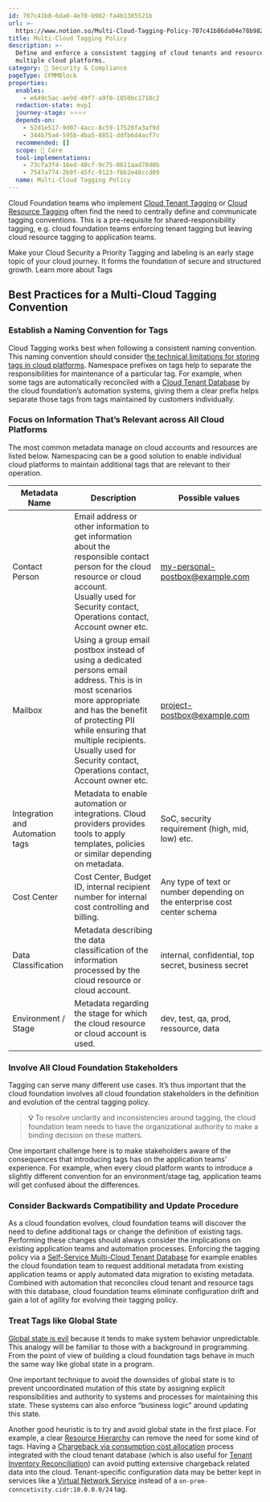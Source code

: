```yaml
---
id: 707c41b8-6da0-4e78-b982-fa4b1365521b
url: >-
  https://www.notion.so/Multi-Cloud-Tagging-Policy-707c41b86da04e78b982fa4b1365521b
title: Multi-Cloud Tagging Policy
description: >-
  Define and enforce a consistent tagging of cloud tenants and resource across
  multiple cloud platforms.  
category: 🔖 Security & Compliance
pageType: CFMMBlock
properties:
  enables:
    - e649c5ac-ae9d-49f7-a9f0-1850bc1710c2
  redaction-state: mvp1
  journey-stage: ⭐️⭐️⭐️⭐️
  depends-on:
    - 52d1e517-9d07-4acc-8c59-17526fa3af9d
    - 344b75a4-595b-4ba5-8851-ddfb6d4acf7c
  recommended: []
  scope: 🏢 Core
  tool-implementations:
    - 73cfa3f4-16ed-40cf-9c75-0611aad78d0b
    - 7547a774-2b9f-45fc-9123-fbb2e48ccd09
  name: Multi-Cloud Tagging Policy
---
```


Cloud Foundation teams who implement [Cloud Tenant Tagging](./cloud-tenant-tagging.md) or [Cloud Resource Tagging](./cloud-resource-tagging.md) often find the need to centrally define and communicate tagging conventions. This is a pre-requisite for shared-responsibility tagging, e.g. cloud foundation teams enforcing tenant tagging but leaving cloud resource tagging to application teams.

<!--notion-markdown-cms:raw-->
 <CallToAction>
  <CtaHeader>Make your Cloud Security a Priority</CtaHeader>
  <CtaText>Tagging and labeling is an early stage topic of your cloud journey. It forms the foundation of secure and structured growth.</CtaText>
  <CtaButton class="btn-primary" url="https://www.meshcloud.io/2020/10/27/your-path-to-a-winning-multi-cloud-tagging-strategy/">Learn more about Tags</CtaButton>
</CallToAction>

## Best Practices for a Multi-Cloud Tagging Convention

### Establish a Naming Convention for Tags

Cloud Tagging works best when following a consistent naming convention. This naming convention should consider t[he technical limitations for storing tags in cloud platforms](https://www.meshcloud.io/2022/02/07/tags-and-labels-on-cloud-platforms-cheat-sheet-2020/). Namespace prefixes on tags help to separate the responsibilities for maintenance of a particular tag. For example, when some tags are automatically reconciled with a [Cloud Tenant Database](../tenant-management/cloud-tenant-database.md) by the cloud foundation’s automation systems, giving them a clear prefix helps separate those tags from tags maintained by customers individually.

### Focus on Information That’s Relevant across All Cloud Platforms

The most common metadata manage on cloud accounts and resources are listed below. Namespacing can be a good solution to enable individual cloud platforms to maintain additional tags that are relevant to their operation.

<!-- included database 0843a682-c1c3-4fc0-936b-cc080684a3c2 -->
| Metadata Name                   | Description                                                                                                                                                                                                                                                                            | Possible values                                                           |
| ------------------------------- | -------------------------------------------------------------------------------------------------------------------------------------------------------------------------------------------------------------------------------------------------------------------------------------- | ------------------------------------------------------------------------- |
| Contact Person                  | Email address or other information to get information about the responsible contact person for the cloud resource or cloud account.<br>Usually used for Security contact, Operations contact, Account owner etc.                                                                       | my-personal-postbox@example.com                                           |
| Mailbox                         | Using a group email postbox instead of using a dedicated persons email address. This is in most scenarios more appropriate and has the benefit of protecting PII while ensuring that multiple recipients.<br>Usually used for Security contact, Operations contact, Account owner etc. | project-postbox@example.com                                               |
| Integration and Automation tags | Metadata to enable automation or integrations. Cloud providers provides tools to apply templates, policies or similar depending on metadata.                                                                                                                                           | SoC, security requirement (high, mid, low) etc.                           |
| Cost Center                     | Cost Center, Budget ID, internal recipient number for internal cost controlling and billing.                                                                                                                                                                                           | Any type of text or number depending on the enterprise cost center schema |
| Data Classification             | Metadata describing the data classification of the information processed by the cloud resource or cloud account.                                                                                                                                                                       | internal, confidential, top secret, business secret                       |
| Environment / Stage             | Metadata regarding the stage for which the cloud resource or cloud account is used.                                                                                                                                                                                                    | dev, test, qa, prod, ressource, data                                      |

### Involve All Cloud Foundation Stakeholders

Tagging can serve many different use cases. It’s thus important that the cloud foundation involves all cloud foundation stakeholders in the definition and evolution of the central tagging policy. 

> **💡** To resolve unclarity and inconsistencies around tagging, the cloud foundation team needs to have the organizational authority to make a binding decision on these matters. 

One important challenge here is to make stakeholders aware of the consequences that introducing tags has on the application teams’ experience. For example, when every cloud platform wants to introduce a slightly different convention for an environment/stage tag, application teams will get confused about the differences.

### Consider Backwards Compatibility and Update Procedure

As a cloud foundation evolves, cloud foundation teams will discover the need to define additional tags or change the definition of existing tags. Performing these changes should always consider the implications on existing application teams and automation processes. Enforcing the tagging policy via a [Self-Service Multi-Cloud Tenant Database](../tenant-management/self-service-multi-cloud-tenant-database.md) for example enables the cloud foundation team to request additional metadata from existing application teams or apply automated data migration to existing metadata. Combined with automation that reconciles cloud tenant and resource tags with this database, cloud foundation teams eliminate configuration drift and gain a lot of agility for evolving their tagging policy. 

### Treat Tags like Global State

[Global state is evil](https://softwareengineering.stackexchange.com/questions/148108/why-is-global-state-so-evil) because it tends to make system behavior unpredictable. This analogy will be familiar to those with a background in programming. From the point of view of building a cloud foundation tags behave in much the same way like global state in a program. 

One important technique to avoid the downsides of global state is to prevent uncoordinated mutation of this state by assigning explicit responsibilities and authority to systems and processes for maintaining this state. These systems can also enforce “business logic” around updating this state.

Another good heuristic is to try and avoid global state in the first place. For example, a clear [Resource Hierarchy](../tenant-management/resource-hierarchy.md) can remove the need for some kind of tags. Having a [Chargeback via consumption cost allocation](../cost-management/chargeback-via-consumption-cost-allocation.md) process integrated with the cloud tenant database (which is also useful for [Tenant Inventory Reconciliation](../tenant-management/tenant-inventory-reconciliation.md)) can avoid putting extensive chargeback related data into the cloud. Tenant-specific configuration data may be better kept in services like a  [Virtual Network Service](../service-ecosystem/virtual-network-service.md) instead of a `on-prem-conncetivity.cidr:10.0.0.0/24` tag. 